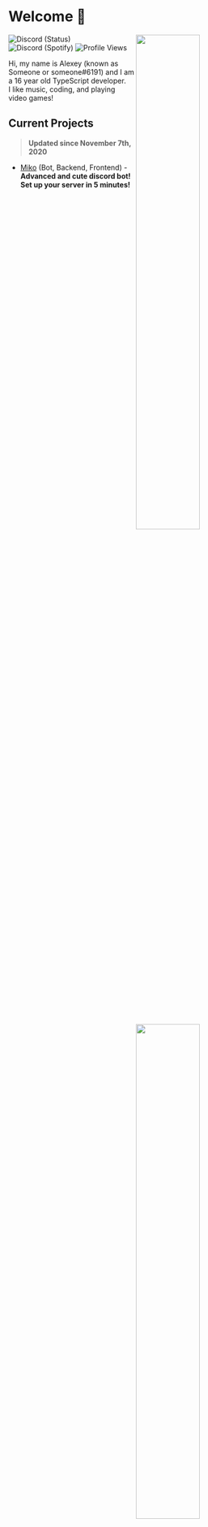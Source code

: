# Welcome 👋

<!-- Credit: https://github.com/anuraghazra/github-readme-stats -->
<img width="50%" align="right" src="https://github-readme-stats.vercel.app/api?username=SocketSomeone&show_icons=true&theme=dracula&icon_color=f661cb&include_all_commits=true">
<img width="50%" align="right" src="https://media.giphy.com/media/UV4rSwlTM7mnRa5l4o/giphy.gif">   
<img width="50%" align="right" src="https://github-profile-trophy.vercel.app/?username=SocketSomeone&theme=onedark">

![Discord (Status)](https://img.shields.io/endpoint?url=https://dev.discordprofiles.me/api/badge/status/235413185639874561?simple=true&logo=discord&logoColor=white&color=43B581) ![Discord (Spotify)](https://img.shields.io/endpoint?label=Listening%20To&url=https://dev.discordprofiles.me/api/badge/spotify/235413185639874561&color=1ED45F) ![Profile Views](https://komarev.com/ghpvc/?username=SocketSomeone)

Hi, my name is Alexey (known as Someone or someone#6191) and I am a 16 year old TypeScript developer.<br>
I like music, coding, and playing video games!

## Current Projects
> **Updated since November 7th, 2020**

- [Miko](https://mikoapp.xyz/) (Bot, Backend, Frontend) - **Advanced and cute discord bot! Set up your server in 5 minutes!**
